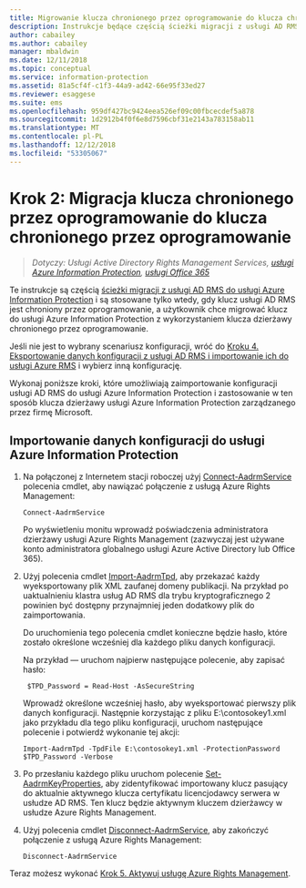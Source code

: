 ```yaml
---
title: Migrowanie klucza chronionego przez oprogramowanie do klucza chronionego przez oprogramowanie — AIP
description: Instrukcje będące częścią ścieżki migracji z usługi AD RMS do usługi Azure Information Protection, stosowane tylko wtedy, gdy klucz usługi AD RMS jest chroniony przez oprogramowanie, a użytkownik chce migrować klucz do usługi Azure Information Protection z wykorzystaniem klucza dzierżawy chronionego przez oprogramowanie.
author: cabailey
ms.author: cabailey
manager: mbaldwin
ms.date: 12/11/2018
ms.topic: conceptual
ms.service: information-protection
ms.assetid: 81a5cf4f-c1f3-44a9-ad42-66e95f33ed27
ms.reviewer: esaggese
ms.suite: ems
ms.openlocfilehash: 959df427bc9424eea526ef09c00fbcecdef5a878
ms.sourcegitcommit: 1d2912b4f0f6e8d7596cbf31e2143a783158ab11
ms.translationtype: MT
ms.contentlocale: pl-PL
ms.lasthandoff: 12/12/2018
ms.locfileid: "53305067"
---
```

# <a name="step-2-software-protected-key-to-software-protected-key-migration"></a>Krok 2: Migracja klucza chronionego przez oprogramowanie do klucza chronionego przez oprogramowanie

>*Dotyczy: Usługi Active Directory Rights Management Services, [usługi Azure Information Protection](https://azure.microsoft.com/pricing/details/information-protection), [usługi Office 365](https://download.microsoft.com/download/E/C/F/ECF42E71-4EC0-48FF-AA00-577AC14D5B5C/Azure_Information_Protection_licensing_datasheet_EN-US.pdf)*


Te instrukcje są częścią [ścieżki migracji z usługi AD RMS do usługi Azure Information Protection](migrate-from-ad-rms-to-azure-rms.md) i są stosowane tylko wtedy, gdy klucz usługi AD RMS jest chroniony przez oprogramowanie, a użytkownik chce migrować klucz do usługi Azure Information Protection z wykorzystaniem klucza dzierżawy chronionego przez oprogramowanie. 

Jeśli nie jest to wybrany scenariusz konfiguracji, wróć do [Kroku 4. Eksportowanie danych konfiguracji z usługi AD RMS i importowanie ich do usługi Azure RMS](migrate-from-ad-rms-phase2.md#step-4-export-configuration-data-from-ad-rms-and-import-it-to-azure-information-protection) i wybierz inną konfigurację.

Wykonaj poniższe kroki, które umożliwiają zaimportowanie konfiguracji usługi AD RMS do usługi Azure Information Protection i zastosowanie w ten sposób klucza dzierżawy usługi Azure Information Protection zarządzanego przez firmę Microsoft.

## <a name="to-import-the-configuration-data-to-azure-information-protection"></a>Importowanie danych konfiguracji do usługi Azure Information Protection

1. Na połączonej z Internetem stacji roboczej użyj [Connect-AadrmService](/powershell/aadrm/vlatest/connect-aadrmservice) polecenia cmdlet, aby nawiązać połączenie z usługą Azure Rights Management:

    ```
    Connect-AadrmService
    ```
    Po wyświetleniu monitu wprowadź poświadczenia administratora dzierżawy usługi Azure Rights Management (zazwyczaj jest używane konto administratora globalnego usługi Azure Active Directory lub Office 365).

2. Użyj polecenia cmdlet [Import-AadrmTpd](/powershell/aadrm/vlatest/import-aadrmtpd), aby przekazać każdy wyeksportowany plik XML zaufanej domeny publikacji. Na przykład po uaktualnieniu klastra usług AD RMS dla trybu kryptograficznego 2 powinien być dostępny przynajmniej jeden dodatkowy plik do zaimportowania. 
    
    Do uruchomienia tego polecenia cmdlet konieczne będzie hasło, które zostało określone wcześniej dla każdego pliku danych konfiguracji. 
    
    Na przykład — uruchom najpierw następujące polecenie, aby zapisać hasło:
    
        $TPD_Password = Read-Host -AsSecureString
    
    Wprowadź określone wcześniej hasło, aby wyeksportować pierwszy plik danych konfiguracji. Następnie korzystając z pliku E:\contosokey1.xml jako przykładu dla tego pliku konfiguracji, uruchom następujące polecenie i potwierdź wykonanie tej akcji:
    ```
    Import-AadrmTpd -TpdFile E:\contosokey1.xml -ProtectionPassword $TPD_Password -Verbose
    ```
    
3. Po przesłaniu każdego pliku uruchom polecenie [Set-AadrmKeyProperties](/powershell/module/aadrm/set-aadrmkeyproperties), aby zidentyfikować importowany klucz pasujący do aktualnie aktywnego klucza certyfikatu licencjodawcy serwera w usłudze AD RMS. Ten klucz będzie aktywnym kluczem dzierżawcy w usłudze Azure Rights Management.

4.  Użyj polecenia cmdlet [Disconnect-AadrmService](/powershell/aadrm/vlatest/disconnect-aadrmservice), aby zakończyć połączenie z usługą Azure Rights Management:

    ```
    Disconnect-AadrmService
    ```

Teraz możesz wykonać [Krok 5. Aktywuj usługę Azure Rights Management](migrate-from-ad-rms-phase2.md#step-5-activate-the-azure-rights-management-service).


